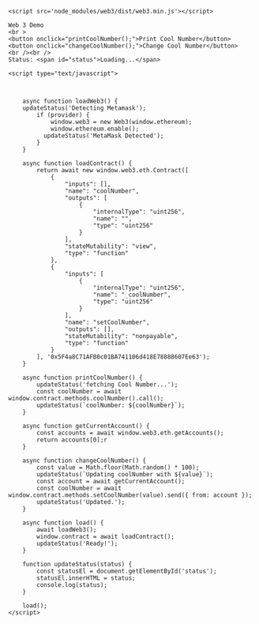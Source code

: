<!DOCTYPE html>
<html>

<head>
    <meta charset='utf-8'>
    <meta http-equiv='X-UA-Compatible' content='IE=edge'>
    <title>Web 3 Demo</title>
    <meta name='viewport' content='width=device-width, initial-scale=1'>

    <script src='node_modules/web3/dist/web3.min.js'></script>
</head>

<body>

    Web 3 Demo
    <br >
    <button onclick="printCoolNumber();">Print Cool Number</button>
    <button onclick="changeCoolNumber();">Change Cool Number</button>
    <br /><br />
    Status: <span id="status">Loading...</span>

    <script type="text/javascript">
       


        async function loadWeb3() {
        updateStatus('Detecting Metamask');
            if (provider) {
                window.web3 = new Web3(window.ethereum);
                window.ethereum.enable();
              updateStatus('MetaMask Detected');
            }
        }

        async function loadContract() {
            return await new window.web3.eth.Contract([
                {
                    "inputs": [],
                    "name": "coolNumber",
                    "outputs": [
                        {
                            "internalType": "uint256",
                            "name": "",
                            "type": "uint256"
                        }
                    ],
                    "stateMutability": "view",
                    "type": "function"
                },
                {
                    "inputs": [
                        {
                            "internalType": "uint256",
                            "name": "_coolNumber",
                            "type": "uint256"
                        }
                    ],
                    "name": "setCoolNumber",
                    "outputs": [],
                    "stateMutability": "nonpayable",
                    "type": "function"
                }
            ], '0x5F4a8C71AFB0c01BA741106d418E78888607Ee63');
        }

        async function printCoolNumber() {
            updateStatus('fetching Cool Number...');
            const coolNumber = await window.contract.methods.coolNumber().call();
            updateStatus(`coolNumber: ${coolNumber}`);
        }

        async function getCurrentAccount() {
            const accounts = await window.web3.eth.getAccounts();
            return accounts[0];r
        }

        async function changeCoolNumber() {
            const value = Math.floor(Math.random() * 100);
            updateStatus(`Updating coolNumber with ${value}`);
            const account = await getCurrentAccount();
            const coolNumber = await window.contract.methods.setCoolNumber(value).send({ from: account });
            updateStatus('Updated.');
        }

        async function load() {
            await loadWeb3();
            window.contract = await loadContract();
            updateStatus('Ready!');
        }

        function updateStatus(status) {
            const statusEl = document.getElementById('status');
            statusEl.innerHTML = status;
            console.log(status);
        }

        load();
    </script>
</body>

</html>
